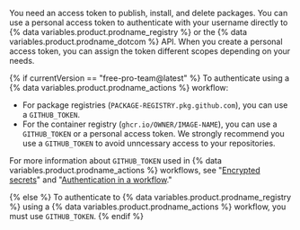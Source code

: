 You need an access token to publish, install, and delete packages. You can use a personal access token to authenticate with your username directly to {% data variables.product.prodname_registry %} or the {% data variables.product.prodname_dotcom %} API. When you create a personal access token, you can assign the token different scopes depending on your needs.

{% if currentVersion == "free-pro-team@latest" %}
To authenticate using a {% data variables.product.prodname_actions %} workflow:
- For package registries (`PACKAGE-REGISTRY.pkg.github.com`), you can use a `GITHUB_TOKEN`.
- For the container registry (`ghcr.io/OWNER/IMAGE-NAME`), you can use a `GITHUB_TOKEN` or a personal access token. We strongly recommend you use a `GITHUB_TOKEN` to avoid unncessary access to your repositories.

For more information about `GITHUB_TOKEN` used in {% data variables.product.prodname_actions %} workflows, see "[Encrypted secrets](/actions/reference/encrypted-secrets)" and "[Authentication in a workflow](/actions/reference/authentication-in-a-workflow#using-the-github_token-in-a-workflow)."

{% else %}
To authenticate to {% data variables.product.prodname_registry %} using a {% data variables.product.prodname_actions %} workflow, you must use `GITHUB_TOKEN`.
{% endif %}
